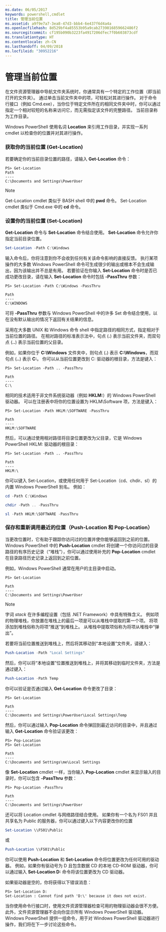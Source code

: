 ```yaml
---
ms.date: 06/05/2017
keywords: powershell,cmdlet
title: 管理当前位置
ms.assetid: a9f9e7a7-3ea8-47d3-bbb4-6e437f6d4a4a
ms.openlocfilehash: 8d529bf4a85553b95a9cab2739016859662486f2
ms.sourcegitcommit: cf195b090b3223fa4917206dfec7f0b603873cdf
ms.translationtype: HT
ms.contentlocale: zh-CN
ms.lasthandoff: 04/09/2018
ms.locfileid: "30952216"
---
```

# <a name="managing-current-location"></a>管理当前位置

在文件资源管理器中导航文件夹系统时，你通常具有一个特定的工作位置（即当前打开的文件夹）。 通过单击当前文件夹中的项，可轻松对其进行操作。 对于命令行接口（例如 Cmd.exe），当你位于特定文件所在的相同文件夹中时，你可以通过指定一个相对较短的名称来访问它，而无需指定该文件的完整路径。 当前目录称为工作目录。

Windows PowerShell 使用名词 **Location** 来引用工作目录，并实现一系列 cmdlet 以检查你的位置并对其进行操作。

### <a name="getting-your-current-location-get-location"></a>获取你的当前位置 (Get-Location)

若要确定你的当前目录位置的路径，请输入 **Get-Location** 命令：

```
PS> Get-Location
Path
----
C:\Documents and Settings\PowerUser
```

> [!NOTE]
> Get-Location cmdlet 类似于 BASH shell 中的 **pwd** 命令。 Set-Location cmdlet 类似于 Cmd.exe 中的 **cd** 命令。

### <a name="setting-your-current-location-set-location"></a>设置你的当前位置 (Set-Location)

**Get-Location** 命令与 **Set-Location** 命令结合使用。 **Set-Location** 命令允许你指定当前目录位置。

```powershell
Set-Location -Path C:\Windows
```

输入命令后，你将注意到你不会收到任何有关该命令影响的直接反馈。 执行某项操作的大多数 Windows PowerShell 命令可生成很少的输出或根本不会生成输出，因为该输出并不总是有用。 若要验证在你输入 **Set-Location** 命令时是否已成功更改目录，请在输入 **Set-Location** 命令时包括 **-PassThru** 参数：

```
PS> Set-Location -Path C:\Windows -PassThru

Path
----
C:\WINDOWS
```

可将 **-PassThru** 参数与 Windows PowerShell 中的许多 Set 命令结合使用，以在没有默认输出的情况下返回有关结果的信息。

采用在大多数 UNIX 和 Windows 命令 shell 中指定路径的相同方式，指定相对于当前位置的路径。 在相对路径的标准表示法中，句点 (**.**) 表示当前文件夹，而双句点 (**..**) 表示当前位置的父目录。

例如，如果你位于 **C:\\Windows** 文件夹中，则句点 (**.**) 表示 **C:\\Windows**，而双句点 (**..**) 表示 **C:**。 你可以从当前位置更改到 C: 驱动器的根目录，方法是键入：

```
PS> Set-Location -Path .. -PassThru

Path
----
C:\
```

相同的技术适用于非文件系统驱动器（例如 **HKLM:**）的 Windows PowerShell 驱动器。 可以在注册表中将你的位置设置为 HKLM\\Software 项，方法是键入：

```
PS> Set-Location -Path HKLM:\SOFTWARE -PassThru

Path
----
HKLM:\SOFTWARE
```

然后，可以通过使用相对路径将目录位置更改为父目录，它是 Windows PowerShell HKLM: 驱动器的根目录：

```
PS> Set-Location -Path .. -PassThru

Path
----
HKLM:\
```

你可以键入 Set-Location，或使用任何用于 Set-Location（cd、chdir、sl）的内置 Windows PowerShell 别名。 例如：

```powershell
cd -Path C:\Windows
```

```powershell
chdir -Path .. -PassThru
```

```powershell
sl -Path HKLM:\SOFTWARE -PassThru
```

### <a name="saving-and-recalling-recent-locations-push-location-and-pop-location"></a>保存和重新调用最近的位置（Push-Location 和 Pop-Location）

当更改位置时，它有助于跟踪你访问过的位置并使你能够返回到之前的位置。 Windows PowerShell 中的 **Push-Location** cmdlet 将创建一个你访问过的目录路径的有序历史记录（“堆栈”），你可以通过使用补充的 **Pop-Location** cmdlet 在目录路径历史记录上返回到之前位置。

例如，Windows PowerShell 通常在用户的主目录中启动。

```
PS> Get-Location

Path
----
C:\Documents and Settings\PowerUser
```

> [!NOTE]
> 字词 *stack* 在许多编程设置（包括 .NET Framework）中具有特殊含义。 例如项的物理堆栈，你放置在堆栈上的最后一项是可以从堆栈中提取的第一个项。 将项添加到堆栈俗称为将项“推送”到堆栈上。 从堆栈中提取项俗称为将项从堆栈中“弹出”。

若要将当前位置推送到堆栈上，然后将其移动到“本地设置”文件夹，请键入：

```powershell
Push-Location -Path "Local Settings"
```

然后，你可以将“本地设置”位置推送到堆栈上，并将其移动到临时文件夹，方法是通过键入：

```powershell
Push-Location -Path Temp
```

你可以验证是否通过输入 **Get-Location** 命令更改了目录：

```
PS> Get-Location

Path
----
C:\Documents and Settings\PowerUser\Local Settings\Temp
```

然后，你可以通过输入 **Pop-Location** 命令弹回到最近访问的目录中，并且通过输入 **Get-Location** 命令验证该更改：

```
PS> Pop-Location
PS> Get-Location

Path
----
C:\Documents and Settings\me\Local Settings
```

像 **Set-Location** cmdlet 一样，当你输入 **Pop-Location** cmdlet 来显示输入的目录时，你可以包含 **-PassThru** 参数：

```
PS> Pop-Location -PassThru

Path
----
C:\Documents and Settings\PowerUser
```

还可以将 Location cmdlet 与网络路径结合使用。 如果你有一个名为 FS01 并且共享名为 Public 的服务器，你可以通过键入以下内容更改你的位置

```powershell
Set-Location \\FS01\Public
```

或

```powershell
Push-Location \\FS01\Public
```

你可以使用 **Push-Location** 和 **Set-Location** 命令将位置更改为任何可用的驱动器。 例如，如果你有驱动号为 D 且包含数据 CD 的本地 CD-ROM 驱动器，你可以通过输入 **Set-Location D:** 命令将该位置更改为 CD 驱动器。

如果驱动器是空的，你将获得以下错误消息：

```
PS> Set-Location D:
Set-Location : Cannot find path 'D:\' because it does not exist.
```

当你使用命令行接口时，使用文件资源管理器检查可用的物理驱动器会很不方便。 此外，文件资源管理器不会向你显示所有 Windows PowerShell 驱动器。 Windows PowerShell 提供一组命令，用于对 Windows PowerShell 驱动器进行操作，我们将在下一步讨论这些命令。